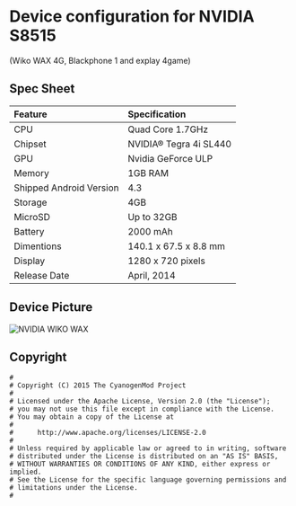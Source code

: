 # Device configuration for NVIDIA S8515 
(Wiko WAX 4G, Blackphone 1 and explay 4game)

## Spec Sheet
| Feature                 | Specification                     |
| :---------------------- | :-------------------------------- |
| CPU                     | Quad Core 1.7GHz                  |
| Chipset                 | NVIDIA® Tegra 4i SL440            |
| GPU                     | Nvidia GeForce ULP                |
| Memory                  | 1GB RAM                           |
| Shipped Android Version | 4.3                               |
| Storage                 | 4GB                               |
| MicroSD                 | Up to 32GB                        |
| Battery                 | 2000 mAh                          |
| Dimentions              | 140.1 x 67.5 x 8.8 mm             |
| Display                 | 1280 x 720 pixels                 |
| Release Date            | April, 2014                       |

## Device Picture
![NVIDIA WIKO WAX ](http://www.nvidia.fr/content/tegra/images/wiko-wax/large-wiko-wax-white.png "NVIDIA WIKO WAX")

## Copyright

```
#
# Copyright (C) 2015 The CyanogenMod Project
#
# Licensed under the Apache License, Version 2.0 (the "License");
# you may not use this file except in compliance with the License.
# You may obtain a copy of the License at
#
#      http://www.apache.org/licenses/LICENSE-2.0
#
# Unless required by applicable law or agreed to in writing, software
# distributed under the License is distributed on an "AS IS" BASIS,
# WITHOUT WARRANTIES OR CONDITIONS OF ANY KIND, either express or implied.
# See the License for the specific language governing permissions and
# limitations under the License.
#
```

